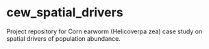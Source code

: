 # cew_spatial_drivers
Project repository for Corn earworm (Helicoverpa zea) case study on spatial drivers of population abundance.
